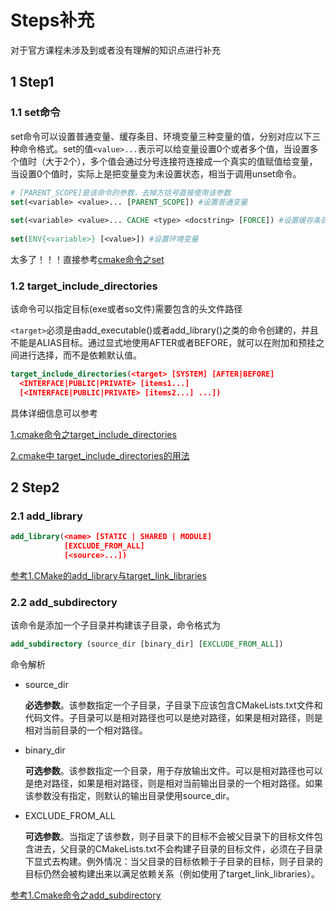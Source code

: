 # Steps补充
对于官方课程未涉及到或者没有理解的知识点进行补充

## 1 Step1
### 1.1 set命令

set命令可以设置普通变量、缓存条目、环境变量三种变量的值，分别对应以下三种命令格式。set的值`<value>...`表示可以给变量设置0个或者多个值，当设置多个值时（大于2个），多个值会通过分号连接符连接成一个真实的值赋值给变量，当设置0个值时，实际上是把变量变为未设置状态，相当于调用unset命令。

```cmake
# [PARENT_SCOPE]是该命令的参数，去掉方括号直接使用该参数
set(<variable> <value>... [PARENT_SCOPE]) #设置普通变量
 
set(<variable> <value>... CACHE <type> <docstring> [FORCE]) #设置缓存条目
 
set(ENV{<variable>} [<value>]) #设置环境变量
```

太多了！！！直接参考[cmake命令之set](https://blog.csdn.net/sinat_31608641/article/details/123101969)

### 1.2 target_include_directories

该命令可以指定目标(exe或者so文件)需要包含的头文件路径

`<target>`必须是由add_executable()或者add_library()之类的命令创建的，并且不能是ALIAS目标。通过显式地使用AFTER或者BEFORE，就可以在附加和预挂之间进行选择，而不是依赖默认值。

```cmake
target_include_directories(<target> [SYSTEM] [AFTER|BEFORE]
  <INTERFACE|PUBLIC|PRIVATE> [items1...]
  [<INTERFACE|PUBLIC|PRIVATE> [items2...] ...])
```

具体详细信息可以参考

[1.cmake命令之target_include_directories](https://blog.csdn.net/sinat_31608641/article/details/121713191)

[2.cmake中 target_include_directories的用法](https://blog.csdn.net/weixin_45935219/article/details/120655782)

## 2 Step2

### 2.1 add_library

```cmake
add_library(<name> [STATIC | SHARED | MODULE]
            [EXCLUDE_FROM_ALL]
            [<source>...])
```

[参考1.CMake的add_library与target_link_libraries](https://blog.csdn.net/sinat_31608641/article/details/121736503)

### 2.2 add_subdirectory

该命令是添加一个子目录并构建该子目录，命令格式为

```cmake
add_subdirectory (source_dir [binary_dir] [EXCLUDE_FROM_ALL])
```

命令解析

- source_dir
  
  **必选参数**。该参数指定一个子目录，子目录下应该包含CMakeLists.txt文件和代码文件。子目录可以是相对路径也可以是绝对路径，如果是相对路径，则是相对当前目录的一个相对路径。

- binary_dir
  
  **可选参数**。该参数指定一个目录，用于存放输出文件。可以是相对路径也可以是绝对路径，如果是相对路径，则是相对当前输出目录的一个相对路径。如果该参数没有指定，则默认的输出目录使用source_dir。

- EXCLUDE_FROM_ALL
  
  **可选参数**。当指定了该参数，则子目录下的目标不会被父目录下的目标文件包含进去，父目录的CMakeLists.txt不会构建子目录的目标文件，必须在子目录下显式去构建。例外情况：当父目录的目标依赖于子目录的目标，则子目录的目标仍然会被构建出来以满足依赖关系（例如使用了target_link_libraries）。

[参考1.Cmake命令之add_subdirectory](https://blog.csdn.net/sinat_31608641/article/details/122660652)